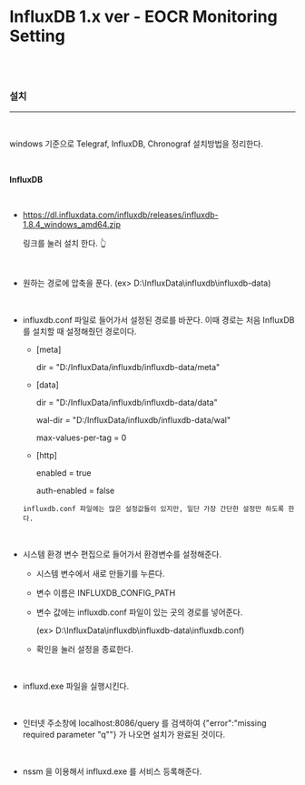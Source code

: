 # InfluxDB 1.x ver - EOCR Monitoring Setting

<br>
<br>

### **설치**

---

<br>

windows 기준으로 Telegraf, InfluxDB, Chronograf 설치방법을 정리한다.

<br>

**InfluxDB**

<br>

- https://dl.influxdata.com/influxdb/releases/influxdb-1.8.4_windows_amd64.zip

  링크를 눌러 설치 한다. 👆

<br>

- 원하는 경로에 압축을 푼다. (ex> D:\InfluxData\influxdb\influxdb-data)

<br>

- influxdb.conf 파일로 들어가서 설정된 경로를 바꾼다. 이때 경로는 처음 InfluxDB를 설치할 때 설정해줬던 경로이다.

  - [meta]

    dir = "D:/InfluxData/influxdb/influxdb-data/meta"

  - [data]

    dir = "D:/InfluxData/influxdb/influxdb-data/data"

    wal-dir = "D:/InfluxData/influxdb/influxdb-data/wal"

    max-values-per-tag = 0

  - [http]

    enabled = true

    auth-enabled = false

  `influxdb.conf 파일에는 많은 설정값들이 있지만, 일단 가장 간단한 설정만 하도록 한다.`

<br>

- 시스템 환경 변수 편집으로 들어가서 환경변수를 설정해준다.

  - 시스템 변수에서 새로 만들기를 누른다.

  - 변수 이름은 INFLUXDB_CONFIG_PATH

  - 변수 값에는 influxdb.conf 파일이 있는 곳의 경로를 넣어준다.

    (ex> D:\InfluxData\influxdb\influxdb-data\influxdb.conf)

  - 확인을 눌러 설정을 종료한다.

<br>

- influxd.exe 파일을 실행시킨다.

<br>

- 인터넷 주소창에 localhost:8086/query 를 검색하여
  {"error":"missing required parameter \"q\""}
  가 나오면 설치가 완료된 것이다.

<br>

- nssm 을 이용해서 influxd.exe 를 서비스 등록해준다.

<br>
<br>
